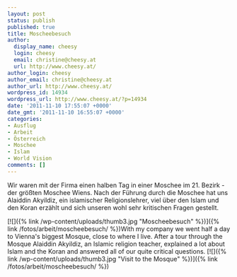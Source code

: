 ```yaml
---
layout: post
status: publish
published: true
title: Moscheebesuch
author:
  display_name: cheesy
  login: cheesy
  email: christine@cheesy.at
  url: http://www.cheesy.at/
author_login: cheesy
author_email: christine@cheesy.at
author_url: http://www.cheesy.at/
wordpress_id: 14934
wordpress_url: http://www.cheesy.at/?p=14934
date: '2011-11-10 17:55:07 +0000'
date_gmt: '2011-11-10 16:55:07 +0000'
categories:
- Ausflug
- Arbeit
- Österreich
- Moschee
- Islam
- World Vision
comments: []
---
```

<!--:de-->Wir waren mit der Firma einen halben Tag in einer Moschee im 21. Bezirk - der größten Moschee Wiens. Nach der Führung durch die Moschee hat uns Alaiddin Akyildiz, ein islamischer Religionslehrer, viel über den Islam und den Koran erzählt und sich unseren wohl sehr kritischen Fragen gestellt.
[![]({% link /wp-content/uploads/thumb3.jpg "Moscheebesuch" %})]({% link /fotos/arbeit/moscheebesuch/ %})<!--:--><!--:en-->With my company we went half a day to Vienna's biggest Mosque, close to where I live. After a tour through the Mosque Alaiddin Akyildiz, an Islamic religion teacher, explained a lot about Islam and the Koran and answered all of our quite critical questions.
[![]({% link /wp-content/uploads/thumb3.jpg "Visit to the Mosque" %})]({% link /fotos/arbeit/moscheebesuch/ %})<!--:-->
